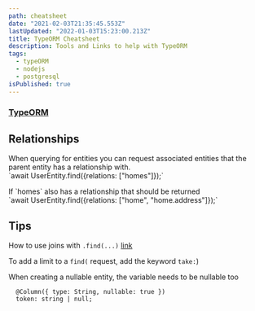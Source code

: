 ```yaml
---
path: cheatsheet
date: "2021-02-03T21:35:45.553Z"
lastUpdated: "2022-01-03T15:23:00.213Z"
title: TypeORM Cheatsheet
description: Tools and Links to help with TypeORM
tags:
  - typeORM
  - nodejs
  - postgresql
isPublished: true
---
```


### [TypeORM](https://typeorm.io/#/)

## Relationships

When querying for entities you can request associated entities that the parent entity has a relationship with.\
\`await UserEntity.find({relations: \["homes"]});\`

If \`homes\` also has a relationship that should be returned\
\`await UserEntity.find({relations: \["home", "home.address"]});\`

## Tips

How to use joins with `.find(...)` [link](https://github.com/typeorm/typeorm/issues/5215#issuecomment-566253819)

To add a limit to a `find(` request, add the keyword `take:`)

When creating a nullable entity, the variable needs to be nullable too

```
  @Column({ type: String, nullable: true })
  token: string | null;
```
